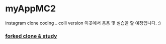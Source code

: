 # myAppMC2
instagram clone coding _ colli version
이곳에서 응용 및 실습을 할 예정입니다. :)
### [forked clone & study](https://github.com/SohyeonKim-dev?tab=repositories)
